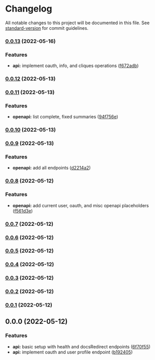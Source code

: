 # Changelog

All notable changes to this project will be documented in this file. See [standard-version](https://github.com/conventional-changelog/standard-version) for commit guidelines.

### [0.0.13](https://github.com/eyzi/plurk-api/compare/v0.0.12...v0.0.13) (2022-05-16)


### Features

* **api:** implement oauth, info, and cliques operations ([f672adb](https://github.com/eyzi/plurk-api/commit/f672adb35ce0bcb6ace359588ac6e4afe0885a72))

### [0.0.12](https://github.com/eyzi/plurk-api/compare/v0.0.11...v0.0.12) (2022-05-13)

### [0.0.11](https://github.com/eyzi/plurk-api/compare/v0.0.10...v0.0.11) (2022-05-13)


### Features

* **openapi:** list complete, fixed summaries ([94f756e](https://github.com/eyzi/plurk-api/commit/94f756e1620f7c938187f7f6aec74f259d4862e0))

### [0.0.10](https://github.com/eyzi/plurk-api/compare/v0.0.9...v0.0.10) (2022-05-13)

### [0.0.9](https://github.com/eyzi/plurk-api/compare/v0.0.8...v0.0.9) (2022-05-13)


### Features

* **openapi:** add all endpoints ([d2214a2](https://github.com/eyzi/plurk-api/commit/d2214a21bb728f9c28265479401e7136899e35a8))

### [0.0.8](https://github.com/eyzi/plurk-api/compare/v0.0.7...v0.0.8) (2022-05-12)


### Features

* **openapi:** add current user, oauth, and misc openapi placeholders ([f561d3e](https://github.com/eyzi/plurk-api/commit/f561d3ee541ab61b62fe9ee6f1c69c6394c829bd))

### [0.0.7](https://github.com/eyzi/plurk-api/compare/v0.0.6...v0.0.7) (2022-05-12)

### [0.0.6](https://github.com/eyzi/plurk-api/compare/v0.0.5...v0.0.6) (2022-05-12)

### [0.0.5](https://github.com/eyzi/plurk-api/compare/v0.0.4...v0.0.5) (2022-05-12)

### [0.0.4](https://github.com/eyzi/plurk-api/compare/v0.0.3...v0.0.4) (2022-05-12)

### [0.0.3](https://github.com/eyzi/plurk-api/compare/v0.0.2...v0.0.3) (2022-05-12)

### [0.0.2](https://github.com/eyzi/plurk-api/compare/v0.0.1...v0.0.2) (2022-05-12)

### [0.0.1](https://github.com/eyzi/plurk-api/compare/v0.0.0...v0.0.1) (2022-05-12)

## 0.0.0 (2022-05-12)


### Features

* **api:** basic setup with health and docsRedirect endpoints ([6f70f55](https://github.com/eyzi/plurk-api/commit/6f70f5596de505c4e4231a90453b9536fc5f4a55))
* **api:** implement oauth and user profile endpoint ([b192405](https://github.com/eyzi/plurk-api/commit/b1924058f20eb5dff4d0fbdd8b83213af10bc864))
